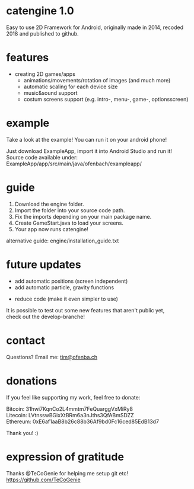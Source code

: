 # catengine 1.0
Easy to use 2D Framework for Android, originally made in 2014, recoded 2018 and published to github.

# features
- creating 2D games/apps  
  - animations/movements/rotation of images (and much more)  
  - automatic scaling for each device size  
  - music&sound support  
  - costum screens support (e.g. intro-, menu-, game-, optionsscreen)  

# example
Take a look at the example! You can run it on your android phone!  
  
Just download ExampleApp, import it into Android Studio and run it!  
Source code available under:  
ExampleApp/app/src/main/java/ofenbach/exampleapp/   

# guide
1. Download the engine folder.  
2. Import the folder into your source code path.  
3. Fix the imports depending on your main package name.  
4. Create GameStart.java to load your screens.  
6. Your app now runs catengine!  
  
alternative guide: engine/installation_guide.txt

# future updates
+ add automatic positions (screen independent)  
+ add automatic particle, gravity functions  
- reduce code (make it even simpler to use)  

It is possible to test out some new features that aren't public yet,  
check out the develop-branche!  

# contact
Questions? Email me: tim@ofenba.ch  

# donations
If you feel like supporting my work, feel free to donate:  
  
Bitcoin: 31hwi7KqnCo2L4mmtm7FeQuarggVxMiRy8  
Litecoin: LVtnsswBGixXtBRm6a3nJths3QfABmSDZZ  
Ethereum: 0xE6af1aaB8b26c88b36Af9bd0Fc16ced85EdB13d7  
  
Thank you! :)  

# expression of gratitude
Thanks @TeCoGenie for helping me setup git etc!  
https://github.com/TeCoGenie
